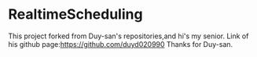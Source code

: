 # RealtimeScheduling
This project forked from Duy-san's repositories,and hi's my senior.
Link of his github page:https://github.com/duyd020990
Thanks for Duy-san.
